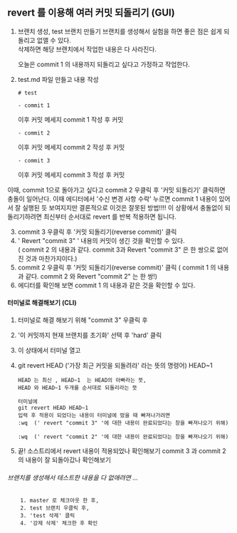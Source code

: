 ## revert 를 이용해 여러 커밋 되돌리기 (GUI)

1.  브랜치 생성, test 브랜치 만들기
    브랜치를 생성해서 실험을 하면 좋은 점은 쉽게 되돌리고 없앨 수 있다. <br/>
    삭제하면 해당 브랜치에서 작업한 내용은 다 사라진다.

    오늘은 commit 1 의 내용까지 되돌리고 싶다고 가정하고 작업한다.

2.  test.md 파일 만들고 내용 작성

        # test

        - commit 1

    이후 커밋 메세지 commit 1 작성 후 커밋

        - commit 2

    이후 커밋 메세지 commit 2 작성 후 커밋

        - commit 3

    이후 커밋 메세지 commit 3 작성 후 커밋

이때, commit 1으로 돌아가고 싶다고 commit 2 우클릭 후 '커밋 되돌리기' 클릭하면 충돌이 일어난다. 이때 에디터에서 '수신 변경 사항 수락' 누르면
commit 1 내용이 있어서 잘 실행된 듯 보여지지만 결론적으로 이것은 잘못된 방법!!!!
이 상황에서 충돌없이 되돌리기하려면 최신부터 순서대로 revert 를 반복 적용하면 됩니다.

3.  commit 3 우클릭 후 '커밋 되돌리기(reverse commit)' 클릭
4.  ' Revert "commit 3" ' 내용의 커밋이 생긴 것을 확인할 수 있다. <br/>
    ( commit 2 의 내용과 같다. commit 3과 Revert "commit 3" 은 한 쌍으로 없어진 것과 마찬가지이다.)
5.  commit 2 우클릭 후 '커밋 되돌리기(reverse commit)' 클릭
    ( commit 1 의 내용과 같다. commit 2 와 Revert "commit 2" 는 한 쌍!)
6.  에디터를 확인해 보면 commit 1 의 내용과 같은 것을 확인할 수 있다.

#### 터미널로 해결해보기 (CLI)

1.  터미널로 해결 해보기 위해 "commit 3" 우클릭 후
2.  '이 커밋까지 현재 브랜치를 초기화' 선택 후 'hard' 클릭
3.  이 상태에서 터미널 열고
4.  git revert HEAD ('가장 최근 커밋을 되돌려라' 라는 뜻의 명령어)
    HEAD~1

        HEAD 는 최신 , HEAD~1  는 HEAD의 아빠라는 뜻,
        HEAD 와 HEAD~1 두개를 순서대로 되돌리라는 뜻

        터미널에
        git revert HEAD HEAD~1
        입력 후 적용이 되었다는 내용이 터미널에 떴을 때 빠져나가려면
        :wq  (' revert "commit 3" '에 대한 내용이 완료되었다는 창을 빠져나오기 위해)

        :wq  (' revert "commit 2" '에 대한 내용이 완료되었다는 창을 빠져나오기 위해)

5.  끝!
    소스트리에서 revert 내용이 적용되었나 확인해보기
    commit 3 과 commit 2의 내용이 잘 되돌아갔나 확인해보기

###### 브랜치를 생성해서 테스트한 내용을 다 없애려면 ...

        1. master 로 체크아웃 한 후,
        2. test 브랜치 우클릭 후,
        3. 'test 삭제' 클릭
        4. '강제 삭제' 체크한 후 확인
